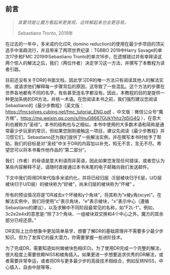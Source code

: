 ## 前言

>*其要领是让魔方看起来更美观，这样解起来也会更容易。*
>
>Sebastiano Tronto, 2019年

在过去的一年中，多米诺约化(DR, domino reduction)的使用在最少步项目的顶尖选手中渐趋流行，并且带来了两项世界纪录：TGBBO 2019中Harry Savage的单次17步和FMC 2019中Sebastiano Tronto的单次16步。在遗憾错过并有幸拜读这两个惊人的解法之后，我们（两位作者）决定学习这一方法，并撰写了本教程为读者引路。

目前还没有关于DR的书面文档，因此学习DR的唯一方法只有阅读其他人的解法实例，或请求他们解释每一步骤背后的原因，这导致了一些混乱。这个方法的步骤在世界各地都有不同的名字，有些甚至连名字都没有。因此，本教程的目的是提供一种更加系统的DR方法，并统一术语。在您阅读本书之前，我们强烈建议您阅读Sebastiano的《最少步教程》（英文版：https://fmcsolves.cubing.net/fmc_tutorial_ENG.pdf ，中文版：微信公众号“魔方根”，https://mp.weixin.qq.com/s/HnuG8667GUkYhhz7d5iG4Q ），在意大利也被称为“圣经”。本书的结构也与之相似。本书中使用的大多数术语和简称是通常最少步玩家的常识，但如果您刚刚接触这一项目，建议先阅读《最少步教程》并习惯它们。Sebastiano还为我们提供了一些解法实例，并在撰写本书时给予了帮助。我们的目标是对“圣经”中关于DR的内容加以补充，知无不言，言无不尽。希望您可以将本书看作他作品的“第二部分”。

我们（作者）的母语是意大利语而非英语，因此如果您发现任何错误，或者您认为某些内容解释不足，请随时直接通过本书末尾的电子邮箱向我们发送邮件。

下文中我们将用DR来代指多米诺约化，并将已经归层（E层棱块归于E层，U/D层棱块归于U/D层）的棱块称为“好棱”，尚未归层的棱块称为“坏棱” 。

所有的预设情况将是“DR减去x个坏棱和y个角块”，将其称为“x棱y角(xcye)”。在解法实例中，我们将使用"c"表示角块，"e"表示棱块，"x"表示中心（遵循Sebastiano的建议），以及求解中不同阶段最常见的名称，如"F2L-1"。例如，3c2e2e4x的意思是:“除了3个角块、一组棱块双交换和4个中心之外，魔方的其余部分已经还原。”

DR实际上比你想象中更加简单易学，想要了解DR的基础原理并不需要多少最少步知识。但为了发挥它的最大潜力，你需要掌握一些进阶技术。

为了完成DR，需要知道如何做棱块色相(EO)。为了使用DR完成一个完整的解法，很大程度上需要依赖NISS和棱角插入。如果更进一步想要追求优秀的DR解法，或者需要非常幸运，或者将DR与更多最少步的高级技术相结合，例如反转NISS，中心插入，自由中层等等。
